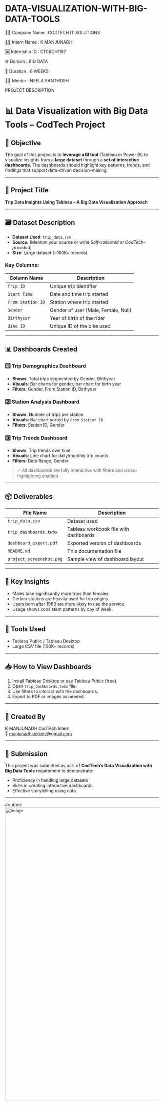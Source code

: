 # DATA-VISUALIZATION-WITH-BIG-DATA-TOOLS
👨‍💼 Company Name     : CODTECH IT SOLUTIONS

🧑‍🎓 Intern Name      : K MANJUNADH

🆔 Internship ID      : CT06DH1187

🌐 Domain             : BIG DATA

📅 Duration           : 6 WEEKS

👨‍🏫 Mentor            : NEELA SANTHOSH

PROJECT DESCRIPTION
# 📊 Data Visualization with Big Data Tools – CodTech Project

## 🚀 Objective

The goal of this project is to **leverage a BI tool** (Tableau or Power BI) to visualize insights from a **large dataset** through a **set of interactive dashboards**. The dashboards should highlight key patterns, trends, and findings that support data-driven decision-making.

---

## 🧾 Project Title
**Trip Data Insights Using Tableau – A Big Data Visualization Approach**

---

## 🗃 Dataset Description

- **Dataset Used**: `trip_data.csv`  
- **Source**: (Mention your source or write *Self-collected* or *CodTech-provided*)  
- **Size**: Large dataset (~100K+ records)

### Key Columns:
| Column Name       | Description                              |
|-------------------|------------------------------------------|
| `Trip ID`         | Unique trip identifier                   |
| `Start Time`      | Date and time trip started               |
| `From Station ID` | Station where trip started               |
| `Gender`          | Gender of user (Male, Female, Null)      |
| `Birthyear`       | Year of birth of the rider               |
| `Bike ID`         | Unique ID of the bike used               |

---

## 📊 Dashboards Created

### 1️⃣ **Trip Demographics Dashboard**
- **Shows**: Total trips segmented by Gender, Birthyear
- **Visuals**: Bar charts for gender, bar chart for birth year
- **Filters**: Gender, From Station ID, Birthyear

### 2️⃣ **Station Analysis Dashboard**
- **Shows**: Number of trips per station
- **Visuals**: Bar chart sorted by `From Station ID`
- **Filters**: Station ID, Gender

### 3️⃣ **Trip Trends Dashboard**
- **Shows**: Trip trends over time
- **Visuals**: Line chart for daily/monthly trip counts
- **Filters**: Date Range, Gender

> ✅ All dashboards are fully interactive with filters and cross-highlighting enabled.

---

## 📦 Deliverables

| File Name                 | Description                                   |
|---------------------------|-----------------------------------------------|
| `trip_data.csv`           | Dataset used                                  |
| `trip_dashboards.twbx`    | Tableau workbook file with dashboards         |
| `dashboard_export.pdf`    | Exported version of dashboards                |
| `README.md`               | This documentation file                       |
| `project_screenshot.png`  | Sample view of dashboard layout               |

---

## 📌 Key Insights

- Males take significantly more trips than females.
- Certain stations are heavily used for trip origins.
- Users born after 1980 are more likely to use the service.
- Usage shows consistent patterns by day of week.

---

## 🔧 Tools Used

- Tableau Public / Tableau Desktop  
- Large CSV file (100K+ records)

---

## 📥 How to View Dashboards

1. Install Tableau Desktop or use Tableau Public (free).
2. Open `trip_dashboards.twbx` file.
3. Use filters to interact with the dashboards.
4. Export to PDF or images as needed.

---

## 👤 Created By

K MANJUNADH 
CodTech Intern  
📧 manjunadhkokkinti@gmail.com

---

## 📝 Submission

This project was submitted as part of **CodTech’s Data Visualization with Big Data Tools** requirement to demonstrate:
- Proficiency in handling large datasets
- Skills in creating interactive dashboards
- Effective storytelling using data

---
#output:
<img width="1864" height="958" alt="Image" src="https://github.com/user-attachments/assets/46ccce05-8aed-43a8-af9d-e56a8e745b8e" />
